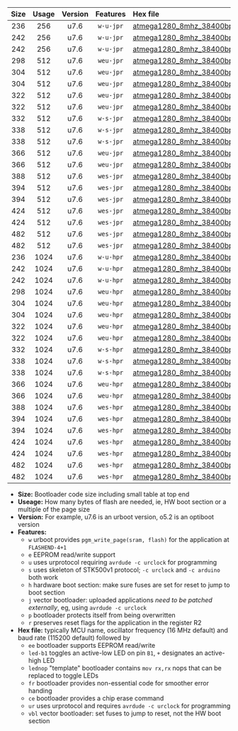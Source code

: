 |Size|Usage|Version|Features|Hex file|
|:-:|:-:|:-:|:-:|:--|
|236|256|u7.6|`w-u-jpr`|[atmega1280_8mhz_38400bps_ur_vbl.hex](https://raw.githubusercontent.com/stefanrueger/urboot/main/atmega1280_8mhz_38400bps_ur_vbl.hex)|
|242|256|u7.6|`w-u-jpr`|[atmega1280_8mhz_38400bps_led+b7_ur_vbl.hex](https://raw.githubusercontent.com/stefanrueger/urboot/main/atmega1280_8mhz_38400bps_led+b7_ur_vbl.hex)|
|242|256|u7.6|`w-u-jpr`|[atmega1280_8mhz_38400bps_lednop_ur_vbl.hex](https://raw.githubusercontent.com/stefanrueger/urboot/main/atmega1280_8mhz_38400bps_lednop_ur_vbl.hex)|
|298|512|u7.6|`weu-jpr`|[atmega1280_8mhz_38400bps_ee_ur_vbl.hex](https://raw.githubusercontent.com/stefanrueger/urboot/main/atmega1280_8mhz_38400bps_ee_ur_vbl.hex)|
|304|512|u7.6|`weu-jpr`|[atmega1280_8mhz_38400bps_ee_led+b7_ur_vbl.hex](https://raw.githubusercontent.com/stefanrueger/urboot/main/atmega1280_8mhz_38400bps_ee_led+b7_ur_vbl.hex)|
|304|512|u7.6|`weu-jpr`|[atmega1280_8mhz_38400bps_ee_lednop_ur_vbl.hex](https://raw.githubusercontent.com/stefanrueger/urboot/main/atmega1280_8mhz_38400bps_ee_lednop_ur_vbl.hex)|
|322|512|u7.6|`weu-jpr`|[atmega1280_8mhz_38400bps_ee_led+b7_fr_ur_vbl.hex](https://raw.githubusercontent.com/stefanrueger/urboot/main/atmega1280_8mhz_38400bps_ee_led+b7_fr_ur_vbl.hex)|
|322|512|u7.6|`weu-jpr`|[atmega1280_8mhz_38400bps_ee_lednop_fr_ur_vbl.hex](https://raw.githubusercontent.com/stefanrueger/urboot/main/atmega1280_8mhz_38400bps_ee_lednop_fr_ur_vbl.hex)|
|332|512|u7.6|`w-s-jpr`|[atmega1280_8mhz_38400bps_vbl.hex](https://raw.githubusercontent.com/stefanrueger/urboot/main/atmega1280_8mhz_38400bps_vbl.hex)|
|338|512|u7.6|`w-s-jpr`|[atmega1280_8mhz_38400bps_led+b7_vbl.hex](https://raw.githubusercontent.com/stefanrueger/urboot/main/atmega1280_8mhz_38400bps_led+b7_vbl.hex)|
|338|512|u7.6|`w-s-jpr`|[atmega1280_8mhz_38400bps_lednop_vbl.hex](https://raw.githubusercontent.com/stefanrueger/urboot/main/atmega1280_8mhz_38400bps_lednop_vbl.hex)|
|366|512|u7.6|`weu-jpr`|[atmega1280_8mhz_38400bps_ee_led+b7_fr_ce_ur_vbl.hex](https://raw.githubusercontent.com/stefanrueger/urboot/main/atmega1280_8mhz_38400bps_ee_led+b7_fr_ce_ur_vbl.hex)|
|366|512|u7.6|`weu-jpr`|[atmega1280_8mhz_38400bps_ee_lednop_fr_ce_ur_vbl.hex](https://raw.githubusercontent.com/stefanrueger/urboot/main/atmega1280_8mhz_38400bps_ee_lednop_fr_ce_ur_vbl.hex)|
|388|512|u7.6|`wes-jpr`|[atmega1280_8mhz_38400bps_ee_vbl.hex](https://raw.githubusercontent.com/stefanrueger/urboot/main/atmega1280_8mhz_38400bps_ee_vbl.hex)|
|394|512|u7.6|`wes-jpr`|[atmega1280_8mhz_38400bps_ee_led+b7_vbl.hex](https://raw.githubusercontent.com/stefanrueger/urboot/main/atmega1280_8mhz_38400bps_ee_led+b7_vbl.hex)|
|394|512|u7.6|`wes-jpr`|[atmega1280_8mhz_38400bps_ee_lednop_vbl.hex](https://raw.githubusercontent.com/stefanrueger/urboot/main/atmega1280_8mhz_38400bps_ee_lednop_vbl.hex)|
|424|512|u7.6|`wes-jpr`|[atmega1280_8mhz_38400bps_ee_led+b7_fr_vbl.hex](https://raw.githubusercontent.com/stefanrueger/urboot/main/atmega1280_8mhz_38400bps_ee_led+b7_fr_vbl.hex)|
|424|512|u7.6|`wes-jpr`|[atmega1280_8mhz_38400bps_ee_lednop_fr_vbl.hex](https://raw.githubusercontent.com/stefanrueger/urboot/main/atmega1280_8mhz_38400bps_ee_lednop_fr_vbl.hex)|
|482|512|u7.6|`wes-jpr`|[atmega1280_8mhz_38400bps_ee_led+b7_fr_ce_vbl.hex](https://raw.githubusercontent.com/stefanrueger/urboot/main/atmega1280_8mhz_38400bps_ee_led+b7_fr_ce_vbl.hex)|
|482|512|u7.6|`wes-jpr`|[atmega1280_8mhz_38400bps_ee_lednop_fr_ce_vbl.hex](https://raw.githubusercontent.com/stefanrueger/urboot/main/atmega1280_8mhz_38400bps_ee_lednop_fr_ce_vbl.hex)|
|236|1024|u7.6|`w-u-hpr`|[atmega1280_8mhz_38400bps_ur.hex](https://raw.githubusercontent.com/stefanrueger/urboot/main/atmega1280_8mhz_38400bps_ur.hex)|
|242|1024|u7.6|`w-u-hpr`|[atmega1280_8mhz_38400bps_led+b7_ur.hex](https://raw.githubusercontent.com/stefanrueger/urboot/main/atmega1280_8mhz_38400bps_led+b7_ur.hex)|
|242|1024|u7.6|`w-u-hpr`|[atmega1280_8mhz_38400bps_lednop_ur.hex](https://raw.githubusercontent.com/stefanrueger/urboot/main/atmega1280_8mhz_38400bps_lednop_ur.hex)|
|298|1024|u7.6|`weu-hpr`|[atmega1280_8mhz_38400bps_ee_ur.hex](https://raw.githubusercontent.com/stefanrueger/urboot/main/atmega1280_8mhz_38400bps_ee_ur.hex)|
|304|1024|u7.6|`weu-hpr`|[atmega1280_8mhz_38400bps_ee_led+b7_ur.hex](https://raw.githubusercontent.com/stefanrueger/urboot/main/atmega1280_8mhz_38400bps_ee_led+b7_ur.hex)|
|304|1024|u7.6|`weu-hpr`|[atmega1280_8mhz_38400bps_ee_lednop_ur.hex](https://raw.githubusercontent.com/stefanrueger/urboot/main/atmega1280_8mhz_38400bps_ee_lednop_ur.hex)|
|322|1024|u7.6|`weu-hpr`|[atmega1280_8mhz_38400bps_ee_led+b7_fr_ur.hex](https://raw.githubusercontent.com/stefanrueger/urboot/main/atmega1280_8mhz_38400bps_ee_led+b7_fr_ur.hex)|
|322|1024|u7.6|`weu-hpr`|[atmega1280_8mhz_38400bps_ee_lednop_fr_ur.hex](https://raw.githubusercontent.com/stefanrueger/urboot/main/atmega1280_8mhz_38400bps_ee_lednop_fr_ur.hex)|
|332|1024|u7.6|`w-s-hpr`|[atmega1280_8mhz_38400bps.hex](https://raw.githubusercontent.com/stefanrueger/urboot/main/atmega1280_8mhz_38400bps.hex)|
|338|1024|u7.6|`w-s-hpr`|[atmega1280_8mhz_38400bps_led+b7.hex](https://raw.githubusercontent.com/stefanrueger/urboot/main/atmega1280_8mhz_38400bps_led+b7.hex)|
|338|1024|u7.6|`w-s-hpr`|[atmega1280_8mhz_38400bps_lednop.hex](https://raw.githubusercontent.com/stefanrueger/urboot/main/atmega1280_8mhz_38400bps_lednop.hex)|
|366|1024|u7.6|`weu-hpr`|[atmega1280_8mhz_38400bps_ee_led+b7_fr_ce_ur.hex](https://raw.githubusercontent.com/stefanrueger/urboot/main/atmega1280_8mhz_38400bps_ee_led+b7_fr_ce_ur.hex)|
|366|1024|u7.6|`weu-hpr`|[atmega1280_8mhz_38400bps_ee_lednop_fr_ce_ur.hex](https://raw.githubusercontent.com/stefanrueger/urboot/main/atmega1280_8mhz_38400bps_ee_lednop_fr_ce_ur.hex)|
|388|1024|u7.6|`wes-hpr`|[atmega1280_8mhz_38400bps_ee.hex](https://raw.githubusercontent.com/stefanrueger/urboot/main/atmega1280_8mhz_38400bps_ee.hex)|
|394|1024|u7.6|`wes-hpr`|[atmega1280_8mhz_38400bps_ee_led+b7.hex](https://raw.githubusercontent.com/stefanrueger/urboot/main/atmega1280_8mhz_38400bps_ee_led+b7.hex)|
|394|1024|u7.6|`wes-hpr`|[atmega1280_8mhz_38400bps_ee_lednop.hex](https://raw.githubusercontent.com/stefanrueger/urboot/main/atmega1280_8mhz_38400bps_ee_lednop.hex)|
|424|1024|u7.6|`wes-hpr`|[atmega1280_8mhz_38400bps_ee_led+b7_fr.hex](https://raw.githubusercontent.com/stefanrueger/urboot/main/atmega1280_8mhz_38400bps_ee_led+b7_fr.hex)|
|424|1024|u7.6|`wes-hpr`|[atmega1280_8mhz_38400bps_ee_lednop_fr.hex](https://raw.githubusercontent.com/stefanrueger/urboot/main/atmega1280_8mhz_38400bps_ee_lednop_fr.hex)|
|482|1024|u7.6|`wes-hpr`|[atmega1280_8mhz_38400bps_ee_led+b7_fr_ce.hex](https://raw.githubusercontent.com/stefanrueger/urboot/main/atmega1280_8mhz_38400bps_ee_led+b7_fr_ce.hex)|
|482|1024|u7.6|`wes-hpr`|[atmega1280_8mhz_38400bps_ee_lednop_fr_ce.hex](https://raw.githubusercontent.com/stefanrueger/urboot/main/atmega1280_8mhz_38400bps_ee_lednop_fr_ce.hex)|

- **Size:** Bootloader code size including small table at top end
- **Useage:** How many bytes of flash are needed, ie, HW boot section or a multiple of the page size
- **Version:** For example, u7.6 is an urboot version, o5.2 is an optiboot version
- **Features:**
  + `w` urboot provides `pgm_write_page(sram, flash)` for the application at `FLASHEND-4+1`
  + `e` EEPROM read/write support
  + `u` uses urprotocol requiring `avrdude -c urclock` for programming
  + `s` uses skeleton of STK500v1 protocol; `-c urclock` and `-c arduino` both work
  + `h` hardware boot section: make sure fuses are set for reset to jump to boot section
  + `j` vector bootloader: uploaded applications *need to be patched externally*, eg, using `avrdude -c urclock`
  + `p` bootloader protects itself from being overwritten
  + `r` preserves reset flags for the application in the register R2
- **Hex file:** typically MCU name, oscillator frequency (16 MHz default) and baud rate (115200 default) followed by
  + `ee` bootloader supports EEPROM read/write
  + `led-b1` toggles an active-low LED on pin `B1`, `+` designates an active-high LED
  + `lednop` "template" bootloader contains `mov rx,rx` nops that can be replaced to toggle LEDs
  + `fr` bootloader provides non-essential code for smoother error handing
  + `ce` bootloader provides a chip erase command
  + `ur` uses urprotocol and requires `avrdude -c urclock` for programming
  + `vbl` vector bootloader: set fuses to jump to reset, not the HW boot section
